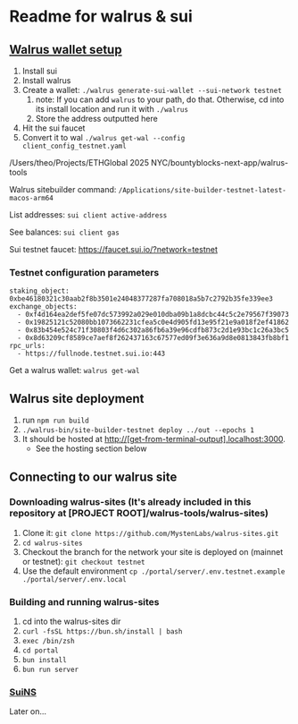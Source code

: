 # Readme for walrus & sui

## [Walrus wallet setup](https://docs.wal.app/usage/setup.html)

1. Install sui
2. Install walrus
3. Create a wallet: ```./walrus generate-sui-wallet --sui-network testnet```
      1. note: If you can add ```walrus``` to your path, do that.  Otherwise, cd into its install location and run it with ```./walrus```
      2. Store the address outputted here
4. Hit the sui faucet
5. Convert it to wal ```./walrus get-wal --config client_config_testnet.yaml```

/Users/theo/Projects/ETHGlobal 2025 NYC/bountyblocks-next-app/walrus-tools

Walrus sitebuilder command: ```/Applications/site-builder-testnet-latest-macos-arm64```

List addresses: ```sui client active-address```

See balances: ```sui client gas```

Sui testnet faucet: <https://faucet.sui.io/?network=testnet>

### Testnet configuration parameters

```system_object: 0x6c2547cbbc38025cf3adac45f63cb0a8d12ecf777cdc75a4971612bf97fdf6af
staking_object: 0xbe46180321c30aab2f8b3501e24048377287fa708018a5b7c2792b35fe339ee3
exchange_objects:
  - 0xf4d164ea2def5fe07dc573992a029e010dba09b1a8dcbc44c5c2e79567f39073
  - 0x19825121c52080bb1073662231cfea5c0e4d905fd13e95f21e9a018f2ef41862
  - 0x83b454e524c71f30803f4d6c302a86fb6a39e96cdfb873c2d1e93bc1c26a3bc5
  - 0x8d63209cf8589ce7aef8f262437163c67577ed09f3e636a9d8e0813843fb8bf1
rpc_urls:
  - https://fullnode.testnet.sui.io:443
```

Get a walrus wallet: ```walrus get-wal```

## Walrus site deployment

1. run ```npm run build```
2. ```./walrus-bin/site-builder-testnet deploy ../out --epochs 1```
3. It should be hosted at <http://[get-from-terminal-output].localhost:3000>.
   - See the hosting section below

## Connecting to our walrus site

### Downloading walrus-sites (It's already included in this repository at [PROJECT ROOT]/walrus-tools/walrus-sites)

1. Clone it: ```git clone https://github.com/MystenLabs/walrus-sites.git```
2. ```cd walrus-sites```
3. Checkout the branch for the network your site is deployed on (mainnet or testnet): ```git checkout testnet```
4. Use the default environment ```cp ./portal/server/.env.testnet.example ./portal/server/.env.local```

### Building and running walrus-sites

1. cd into the walrus-sites dir
2. ```curl -fsSL https://bun.sh/install | bash```
3. ```exec /bin/zsh```
4. ```cd portal```
5. ```bun install```
6. ```bun run server```


### [SuiNS](https://testnet.suins.io/)

Later on...

